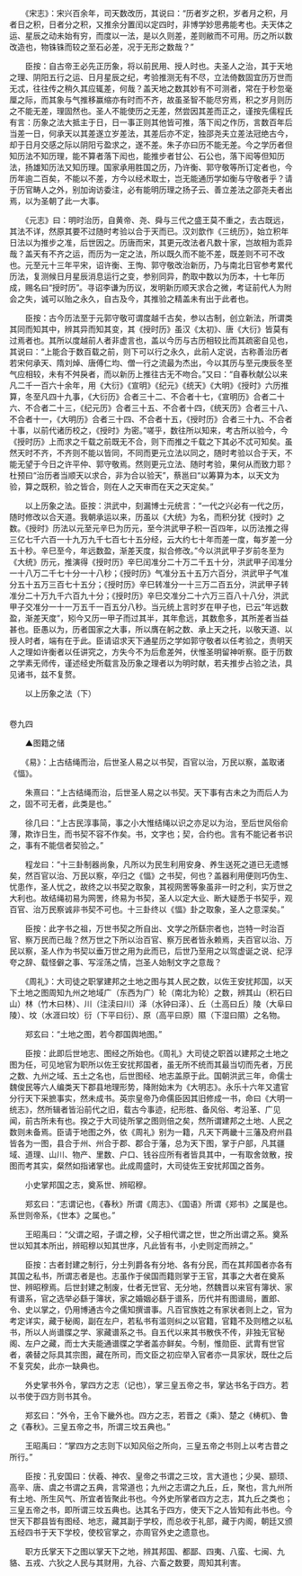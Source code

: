 <!-- { "loadSidebar": true } -->
　　《宋志》：宋兴百余年，司天数改历，其说曰：“历者岁之积，岁者月之积，月者日之积，日者分之积，又推余分置闰以定四时，非博学妙思弗能考也。夫天体之运、星辰之动未始有穷，而度以一法，是以久则差，差则敝而不可用。历之所以数改造也，物铢铢而较之至石必差，况于无形之数哉？”

　　臣按：自古帝王必先正历象，将以前民用、授人时也。夫圣人之治，其于天地之理、阴阳五行之运、日月星辰之纪，考验推测无有不尽，立法倚数固宜历万世而无忒，往往传之稍久其应辄差，何哉？盖天地之数其妙有不可测者，常在于秒忽毫厘之际，而其象与气推移赢缩亦有时而不齐，故虽圣智不能尽穷焉，积之岁月则历之不能无差，理固然也。圣人不能使历之无差，然尝因其差而正之，谨按先儒程氏有言：历象之法大抵主于日，日一事正则其他皆可推，落下闳之作历，言数百年后当差一日，何承天以其差遂立岁差法，其差后亦不定，独邵尧夫立差法冠绝古今，却于日月交感之际以阴阳亏盈求之，遂不差。朱子亦曰历不能无差。今之学历者但知历法不知历理，能不算者落下闳也，能推步者甘公、石公也，落下闳等但知历法，扬雄知历法又知历理。国家承用胜国之历，乃许衡、郭守敬等所订定者也，今历年逾二百矣，不能以不差，方今以经术取士，岂无能通历学如衡与守敬者乎？请于历官畴人之外，别加询访委注，必有能明历理之扬子云、善立差法之邵尧夫者出焉，以为圣朝了此一大事。

　　《元志》曰：明时治历，自黄帝、尧、舜与三代之盛王莫不重之，去古既远，其法不详，然原其要不过随时考验以合于天而已。汉刘歆作《三统历》，始立积年日法以为推步之准，后世因之。历唐而宋，其更元改法者凡数十家，岂故相为乖异哉？盖天有不齐之运，而历为一定之法，所以既久而不能不差，既差则不可不改也。元至元十三年平宋，诏许衡、王恂、郭守敬改治新历，乃与南北日官参考累代历法，复测候日月星辰消息运行之变，参别同异，酌取中数以为历本，十七年历成，赐名曰“授时历”。寻诏李谦为历议，发明新历顺天求合之微，考证前代人为附会之失，诚可以贻之永久，自古及今，其推验之精盖未有出于此者也。

　　臣按：古今历法至于元郭守敬可谓度越千古矣，参以古制，创立新法，所谓类其同而知其中，辨其异而知其变，其《授时历》虽汉《太初》、唐《大衍》皆莫有过焉者也。其所以度越前人者非虚言也，盖以今历与古历相较比而其疏密自见也，其说曰：“上能合于数百载之前，则下可以行之永久，此前人定说，古称善治历者若宋何承天、隋刘焯、唐傅仁均、僧一行之流最为杰出，今以其历与至元庚辰冬至气应相较，未有不舛戾者，而以新历上推往古无不吻合。”又曰：“自春秋献公以来凡二千一百六十余年，用《大衍》《宣明》《纪元》《统天》《大明》《授时》六历推算，冬至凡四十九事，《大衍历》合者三十二、不合者十七，《宣明历》合者二十六、不合者二十三，《纪元历》合者三十五、不合者十四，《统天历》合者三十八、不合者十一，《大明历》合者三十四、不合者十五，《授时历》合者三十九、不合者十事，以前代诸历校之，《授时》为密。”嗟乎，数往所以知来，考古所以验今，今《授时历》上而求之千载之前既无不合，则下而推之千载之下其必不忒可知矣。虽然天时不齐，不齐则不能以皆同，不同而更元立法以同之，随时考验以合于天，不能无望于今日之许平仲、郭守敬焉。然则更元立法、随时考验，果何从而致力耶？杜预曰“治历者当顺天以求合，非为合以验天”，蔡邕曰“以筹算为本，以天文为验，算之既积，验之皆合，则在人之天审而在天之天定矣。”

　　以上历象之法。臣按：洪武中，刻漏博士元统言：“一代之兴必有一代之历，随时修改以合天道。我朝承运以来，历虽以《大统》为名，而积分犹《授时》之数。《授时》历法以元至元辛巳为历元，至今洪武甲子积一百四年，以历法推之得三亿七千六百一十九万九千七百七十五分经，云大约七十年而差一度，每岁差一分五十秒。辛巳至今，年远数盈，渐差天度，拟合修改。”今以洪武甲子岁前冬至为《大统》历元，推演得《授时历》辛巳闰准分二十万二千五十分，洪武甲子闰准分一十八万二千七十分一十八秒；《授时历》气准分五十五万六百分，洪武甲子气准分五十五万三百七十五分；《授时历》辛巳转准分一十三万二百五分，洪武甲子转准分二十万九千六百九十分；《授时历》辛巳交准分二十六万三百八十八分，洪武甲子交准分一十一万五千一百五分八秒。当元统上言时岁在甲子也，已云“年远数盈，渐差天度”，矧今又历一甲子而过其半，其年愈远，其数愈多，其所差者当益甚也。臣愚以为，历者国家之大事，所以膺在躬之数、承上天之托，以敬天道、以授人时者，端有在于此。臣请诏求天下通星历之学如郭守敬者以任考验之，责明天人之理如许衡者以任讲究之，方失今不为后愈差舛，伏惟圣明留神听察。臣于历数之学素无师传，谨述经史所载言及历象之理者以为明时献，若夫推步占验之法，具见诸书，兹不复赘。

　　以上历象之法（下）  
　 

卷九四

　　▲图籍之储

　　《易》：上古结绳而治，后世圣人易之以书契，百官以治，万民以察，盖取诸《愊》。

　　朱熹曰：“上古结绳而治，后世圣人易之以书契。天下事有古未之为而后人为之，固不可无者，此类是也。”

　　徐几曰：“上古民淳事简，事之小大惟结绳以识之亦足以为治，至后世风俗俞薄，欺诈日生，而书契不容不作矣。书，文字也；契，合约也。言有不能记者书识之，事有不能信者契验之。”

　　程龙曰：“十三卦制器尚象，凡所以为民生利用安身、养生送死之道已无遗憾矣，然百官以治、万民以察，卒归之《愊》之书契，何也？盖器利用便则巧伪生、忧患作，圣人忧之，故终之以书契之取象，其视网罟等象虽非一时之利，实万世之大利也。故结绳初易为网罟，终易为书契，圣人以定大业、断大疑悉于书契乎，观百官、治万民察诚非书契不可也。十三卦终以《愊》卦之取象，圣人之意深矣。”

　　臣按：此字书之祖，万世书契之所自出、文学之所繇宗者也，岂特一时治百官、察万民而已哉？然万世之下所以治百官、察万民者皆永赖焉，夫百官以治、万民以察，圣人作为书契以垂万世之用为此而已，后世乃至用之以驾虚诞之说、纪浮夸之辞、载怪僻之事、写淫荡之情，岂圣人始制文字之意哉？

　　《周礼》：大司徒之职掌建邦之土地之图与其人民之数，以佐王安扰邦国，以天下土地之图周知九州之地域广（东西为广）轮（南北为轮）之数，辨其山（积石曰山）林（竹木曰林）、川（注渎曰川）泽（水钟曰泽）、丘（土高曰丘）陵（大阜曰陵）、坟（水涯曰坟）衍（下平曰衍）、原（高平曰原）隰（下湿曰隰）之名物。

　　郑玄曰：“土地之图，若今郡国舆地图。”

　　臣按：此即后世地志、图经之所始也。《周礼》大司徒之职首以建邦之土地之图为任，可见地官为职所以佐王安扰邦国者，虽无所不统而其最当切而先者，万民之数、九州之域、五土之名也，后世图经、地志盖原于此。国朝洪武三年，命儒士魏俊民等六人编类天下郡县地理形势，降附始末为《大明志》。永乐十六年又遣官分行天下采摭事实，然未成书。英宗皇帝乃命儒臣因其旧修成一书，命曰《大明一统志》，然所辑者皆沿前代之旧，载古今事迹，纪形胜、备风俗、考沿革、广见闻，前古所未有也。揆之于大司徒所掌之图则倍之矣，然所谓建邦之土地、人民之数则未备焉。臣请于地图之外，依《周礼》别为一籍，凡天下两畿十三藩及府州县皆各为一图，县合于州、州合于郡、郡合于藩，总为天下图，掌于户部，凡其疆域、道理、山川、物产、里数、户口、钱谷应所有者皆具其中，一有取舍敛散，按图而考其实，粲然如指诸掌也。此成周盛时，大司徒佐王安扰邦国之首务。

　　小史掌邦国之志，奠系世、辨昭穆。

　　郑玄曰：“志谓记也，《春秋》所谓《周志》、《国语》所谓《郑书》之属是也。系世则帝系，《世本》之属也。”

　　王昭禹曰：“父谓之昭，子谓之穆，父子相代谓之世，世之所出谓之系。奠系世以知其本所出，辨昭穆以知其世序，凡此皆有书，小史则定而辨之。”

　　臣按：古者封建之制行，分土列爵各有分地、各有分民，而在其邦国者亦各有其国之私书，所谓志者是也。志虽作于侯国而籍则掌于王官，其事之大者在奠系世、辨昭穆焉。后世封建之制废，仕者无世官、无分地，然魏晋以来官有簿状、家有谱系，官之选举必繇于簿状，家之婚姻必繇于谱系，历代并有图谱局，置郎、令、史以掌之，仍用博通古今之儒知撰谱事。凡百官族姓之有家状者则上之，官为考定详实，藏于秘阁，副在左户，若私书有滥则纠之以官籍，官籍不及则稽之以私书，所以人尚谱牒之学、家藏谱系之书。自五代以来其书散佚不传，非独无官秘阁、左户之藏，而士大夫能通谱牒之学者盖亦鲜矣。今制，惟勋臣、武胄有世官者，袭替之际具其宗图，藏在所司，而文臣之初应举入官者亦一具家状，既仕之后不复究矣，此亦一缺典也。

　　外史掌书外令，掌四方之志（记也），掌三皇五帝之书，掌达书名于四方。若以书使于四方则书其令。

　　郑玄曰：“外令，王令下畿外也。四方之志，若晋之《乘》、楚之《梼杌》、鲁之《春秋》。三皇五帝之书，所谓三坟五典也。”

　　王昭禹曰：“掌四方之志则下以知风俗之所向，三皇五帝之书则上以考古昔之所行。”

　　臣按：孔安国曰：伏羲、神农、皇帝之书谓之三坟，言大道也；少昊、颛顼、高辛、唐、虞之书谓之五典，言常道也；九州之志谓之九丘，丘，聚也，言九州所有土地、所生风气、所宜者皆聚此书也。今外史所掌者四方之志，其九丘之类也；三皇五帝之书，即所谓三坟五典也。达其名于四方，使天下之人皆知有此书也。今世天下郡县皆有图经、地志，藏其副于学校，而总收于礼部，藏于内阁，朝廷又颁五经四书于天下学校，使校官掌之，亦周官外史之遗意也。

　　职方氏掌天下之图以掌天下之地，辨其邦国、都鄙、四夷、八蛮、七闽、九貉、五戎、六狄之人民与其财用，九谷、六畜之数要，周知其利害。

